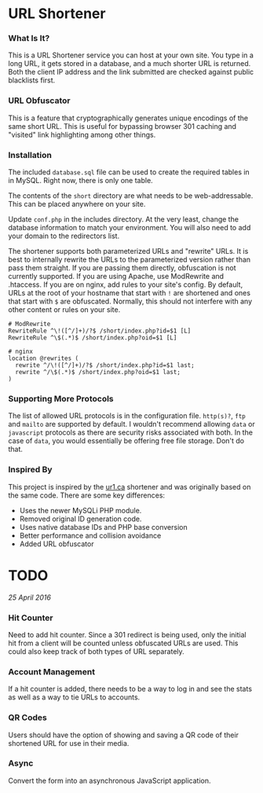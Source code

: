 URL Shortener
=============

### What Is It? ###
This is a URL Shortener service you can host at your own site. You type in a long
URL, it gets stored in a database, and a much shorter URL is returned. Both the
client IP address and the link submitted are checked against public blacklists first.


### URL Obfuscator ###
This is a feature that cryptographically generates unique encodings of the
same short URL. This is useful for bypassing browser 301 caching and "visited" link
highlighting among other things.


### Installation ###
The included `database.sql` file can be used to create the required tables in
in MySQL. Right now, there is only one table.

The contents of the `short` directory are what needs to be web-addressable. This
can be placed anywhere on your site.

Update `conf.php` in the includes directory. At the very least, change the
database information to match your environment. You will also need to add your
domain to the redirectors list.

The shortener supports both parameterized URLs and "rewrite" URLs. It is best
to internally rewrite the URLs to the parameterized version rather than pass
them straight. If you are passing them directly, obfuscation is not currently
supported. If you are using Apache, use ModRewrite and .htaccess. If you are
on nginx, add rules to your site's config. By default, URLs at the root of
your hostname that start with `!` are shortened and ones that start with `$`
are obfuscated. Normally, this should not interfere with any other content or
rules on your site.

```
# ModRewrite
RewriteRule ^\!([^/]+)/?$ /short/index.php?id=$1 [L]
RewriteRule ^\$(.*)$ /short/index.php?oid=$1 [L]
```

```
# nginx
location @rewrites (
  rewrite ^/\!([^/]+)/?$ /short/index.php?id=$1 last;
  rewrite ^/\$(.*)$ /short/index.php?oid=$1 last;
)
```


### Supporting More Protocols ###
The list of allowed URL protocols is in the configuration file. `http(s)?`, `ftp` and
`mailto` are supported by default. I wouldn't recommend allowing `data` or `javascript`
protocols as there are security risks associated with both. In the case of `data`,
you would essentially be offering free file storage. Don't do that.


### Inspired By ###
This project is inspired by the [ur1.ca](http://ur1.ca/) shortener and
was originally based on the same code. There are some key differences:
* Uses the newer MySQLi PHP module.
* Removed original ID generation code.
* Uses native database IDs and PHP base conversion
* Better performance and collision avoidance
* Added URL obfuscator



TODO
====
*25 April 2016* 

### Hit Counter ###
Need to add hit counter. Since a 301 redirect is being used, only the initial
hit from a client will be counted unless obfuscated URLs are used. This could
also keep track of both types of URL separately.

### Account Management ###
If a hit counter is added, there needs to be a way to log in and see the stats
as well as a way to tie URLs to accounts.

### QR Codes ###
Users should have the option of showing and saving a QR code of their shortened
URL for use in their media.

### Async ###
Convert the form into an asynchronous JavaScript application.

